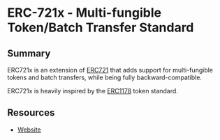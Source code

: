 # ERC-721x - Multi-fungible Token/Batch Transfer Standard

## Summary

ERC721x is an extension of [ERC721](https://github.com/econoar/ethhub/tree/5b2440487681e9725c67cfc2350811a3a12e58bc/tokens/what-is-erc/tokens/what-is-erc/erc721.md) that adds support for multi-fungible tokens and batch transfers, while being fully backward-compatible.

ERC721x is heavily inspired by the [ERC1178](https://github.com/ethereum/EIPs/pull/1178/) token standard.

## Resources

* [Website](https://erc721x.org/)

